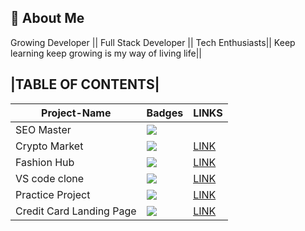 ## 🚀 About Me

Growing Developer || Full Stack Developer || Tech Enthusiasts|| Keep learning keep growing is my way of living life||

## |TABLE OF CONTENTS|

| Project-Name             | Badges                                                         | LINKS                                                                                                                |
| ------------------------ | -------------------------------------------------------------- | -------------------------------------------------------------------------------------------------------------------- |
| SEO Master               | ![](https://img.shields.io/badge/SEO%20-Master-yellowgreen)    |                                                                                                                      |
| Crypto Market            | ![](https://img.shields.io/badge/CRYPTO-Market-yellow)         | [LINK](https://github.com/rajat-jain007/FullStack-Javascript-Bootcamp/tree/main/Project02)                           |
| Fashion Hub              | ![](https://img.shields.io/badge/FASHION-HUB-yellowgreen)      | [LINK](https://github.com/rajat-jain007/FullStack-Javascript-Bootcamp/tree/main/Project03)                           |
| VS code clone            | ![](https://img.shields.io/badge/VS-Code-yellowgreen)          | [LINK](https://github.com/rajat-jain007/FullStack-Javascript-Bootcamp/tree/main/vscode)                              |
| Practice Project         | ![](https://img.shields.io/badge/PRACTICE-project-yellowgreen) | [LINK](https://github.com/rajat-jain007/FullStack-Javascript-Bootcamp/tree/main/Project%201_Week_4)                  |
| Credit Card Landing Page | ![](https://img.shields.io/badge/CREDIT-Card-yellowgreen)      | [LINK](https://github.com/rajat-jain007/FullStack-Javascript-Bootcamp/tree/main/01_Project-Credit_Card_Landing_Page) |
